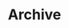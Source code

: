---
title: Archive
tags: ["archive", "storage", "save", "record", "collection", "repository"]
icon: archive
svg: '<svg xmlns="http://www.w3.org/2000/svg" width="24" height="24" fill="none" viewBox="0 0 24 24" stroke-width="1.5" stroke-linecap="round" stroke-linejoin="round" stroke="currentColor"><path d="M10.5 11.5h3M20 8v11a2 2 0 0 1-2 2H6a2 2 0 0 1-2-2V8m17 0V5a2 2 0 0 0-2-2H5a2 2 0 0 0-2 2v3h18Z"/></svg>'
---